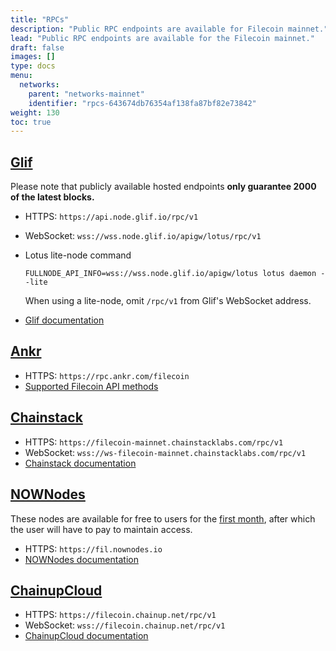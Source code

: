 ```yaml
---
title: "RPCs"
description: "Public RPC endpoints are available for Filecoin mainnet."
lead: "Public RPC endpoints are available for the Filecoin mainnet."
draft: false
images: []
type: docs
menu:
  networks:
    parent: "networks-mainnet"
    identifier: "rpcs-643674db76354af138fa87bf82e73842"
weight: 130
toc: true
---
```


## [Glif](https://glif.io)

Please note that publicly available hosted endpoints **only guarantee 2000 of the latest blocks.**

- HTTPS: `https://api.node.glif.io/rpc/v1`
- WebSocket: `wss://wss.node.glif.io/apigw/lotus/rpc/v1`
- Lotus lite-node command

  ```shell
  FULLNODE_API_INFO=wss://wss.node.glif.io/apigw/lotus lotus daemon --lite
  ```

  When using a lite-node, omit `/rpc/v1` from Glif's WebSocket address.

- [Glif documentation](https://hosting.glif.io/)

## [Ankr](https://ankr.com)

- HTTPS: `https://rpc.ankr.com/filecoin`
- [Supported Filecoin API methods](https://www.ankr.com/docs/rpc-service/chains/chains-list/#filecoin)

## [Chainstack](https://www.chainstack.com)

- HTTPS: `https://filecoin-mainnet.chainstacklabs.com/rpc/v1`
- WebSocket: `wss://ws-filecoin-mainnet.chainstacklabs.com/rpc/v1`
- [Chainstack documentation](https://docs.chainstack.com)

## [NOWNodes](https://nownodes.io/)

These nodes are available for free to users for the [first month](https://nownodes.io/pricing), after which the user will have to pay to maintain access.

- HTTPS: `https://fil.nownodes.io`
- [NOWNodes documentation](https://documenter.getpostman.com/view/13630829/TVmFkLwy)
## [ChainupCloud](https://cloud.chainup.com)
- HTTPS: `https://filecoin.chainup.net/rpc/v1`
- WebSocket: `wss://filecoin.chainup.net/rpc/v1`
- [ChainupCloud documentation](https://docs.chainupcloud.com/blockchain-api/filecoin/public-apis)
